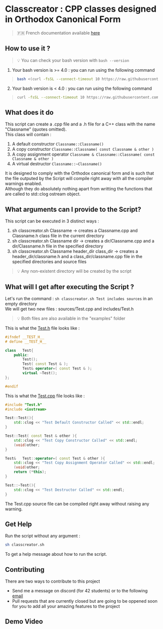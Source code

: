 # Classcreator : CPP classes designed in Orthodox Canonical Form

> :fr: French documentation available [here](#)

## How to use it ?

> :bulb: You can check your bash version with `bash --version`

1. Your bash version is >= 4.0 : you can run using the following command

<blockquote>

```bash
bash <(curl -fsSL --connect-timeout 10 https://raw.githubusercontent.com/nsainton/classcreator/main/classcreator.sh) Classname header_dir sources_dir
```

</blockquote>

2.	Your bash version is < 4.0 : you can run using the following command

<blockquote>

```bash
curl -fsSL --connect-timeout 10 https://raw.githubusercontent.com/nsainton/classcreator/main/classcreator.sh -o /tmp/classcreator.sh && sh /tmp/classcreator.sh Classname header_dir sources_dir
```

</blockquote>


## What does it do

This script can create a .cpp file and a .h file for a C++ class with the name "Classname" (quotes omitted). <br/>
This class will contain :
1.	A default constructor `Classname::Classname()`
2.	A copy constructor `Classname::Classname( const Classname & other )`
3.	A copy assignment operator `Classname & Classname::Classname( const Classname & other )`
4.	A virtual destructor `Classname::~Classname()`

It is designed to comply with the Orthodox canonical form and is such that the file outputed by the Script will compile right away with all the compiler warnings enabled. <br/>
Although they do absolutely nothing apart from writting the functions that are called to std::clog ostream object.

## What arguments can I provide to the Script?

This script can be executed in 3 distinct ways :
1.	sh classcreator.sh Classname -> creates a Classname.cpp and Classname.h class file in the current directory
2.	sh classcreator.sh Classname dir -> creates a dir/Classname.cpp and a dir/Classname.h file in the specified directory
3.	sh classcreator.sh Classname header\_dir class\_dir -> creates a header\_dir/classname.h and a class\_dir/classname.cpp file in the specified directories and source files

> :bulb: Any non-existent directory will be created by the script

## What will I get after executing the Script ?

Let's run the command : `sh classcreator.sh Test includes sources` in an empty directory <br/>
We will get two new files : sources/Test.cpp and includes/Test.h

> :bulb: Both files are also available in the "examples" folder

This is what the [Test.h](/examples/Test.h) file looks like :
```cpp
#ifndef __TEST_H__
# define __TEST_H__

class	Test{
	public:
		Test();
		Test( const Test & );
		Test& operator=( const Test & );
		virtual ~Test();
};

#endif
```

This is what the [Test.cpp](/examples/Test.cpp) file looks like :
```cpp
#include "Test.h"
#include <iostream>

Test::Test(){
	std::clog << "Test Default Constructor Called" << std::endl;
}

Test::Test( const Test & other ){
	std::clog << "Test Copy Constructor Called" << std::endl;
	(void)other;
}

Test&	Test::operator=( const Test & other ){
	std::clog << "Test Copy Assignment Operator Called" << std::endl;
	(void)other;
	return (*this);
}

Test::~Test(){
	std::clog << "Test Destructor Called" << std::endl;
}
```

The Test.cpp source file can be compiled right away without raising any warning.

## Get Help

Run the script without any argument :
```bash
sh classcreator.sh
```

To get a help message about how to run the script.

## Contributing

There are two ways to contribute to this project
- Send me a message on discord (for 42 students) or to the following [email](mailto:nsainton@student.42.fr?subject=[classcreator])
- Pull requests that are currently closed but are going to be oppened soon for you to add all your amazing features to the project

## Demo Video
